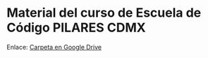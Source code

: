 # Material del curso de Escuela de Código PILARES CDMX

Enlace: [Carpeta en Google Drive](https://drive.google.com/drive/folders/1YvqI4QxFoc8QBncGflB-9_jkTJEI64Kh?usp=drive_link)
